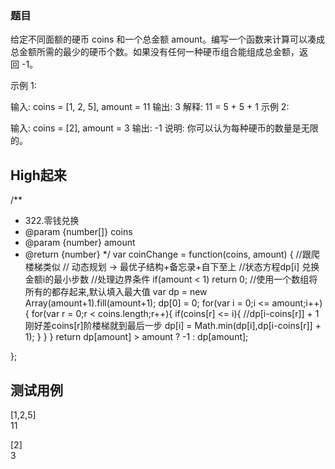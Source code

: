 
### 题目
给定不同面额的硬币 coins 和一个总金额 amount。编写一个函数来计算可以凑成总金额所需的最少的硬币个数。如果没有任何一种硬币组合能组成总金额，返回 -1。

示例 1:

输入: coins = [1, 2, 5], amount = 11
输出: 3 
解释: 11 = 5 + 5 + 1
示例 2:

输入: coins = [2], amount = 3
输出: -1
说明:
你可以认为每种硬币的数量是无限的。

## High起来
/**
 * 322.零钱兑换
 * @param {number[]} coins
 * @param {number} amount
 * @return {number}
 */
var coinChange = function(coins, amount) {
    //跟爬楼梯类似
    // 动态规划 -> 最优子结构+备忘录+自下至上
    //状态方程dp[i] 兑换金额i的最小步数
    //处理边界条件
    if(amount < 1) return 0;
    //使用一个数组将所有的都存起来,默认填入最大值
    var dp = new Array(amount+1).fill(amount+1);
    dp[0] = 0;
    for(var i = 0;i <= amount;i++){
        for(var r = 0;r < coins.length;r++){
            if(coins[r] <= i){
                //dp[i-coins[r]] + 1   刚好差coins[r]阶楼梯就到最后一步
                dp[i] = Math.min(dp[i],dp[i-coins[r]] + 1);
            }
        }
    }
    return dp[amount] > amount ? -1 : dp[amount];

};

## 测试用例
[1,2,5]<br/>
11<br/>

[2]<br/>
3<br/>